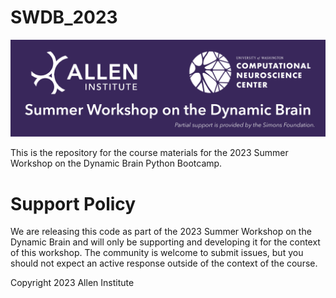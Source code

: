 # SWDB_2023
![SWDB_2023](/code/support_files/images/cropped-SummerWorkshop_Header.png)

This is the repository for the course materials for the 2023 Summer Workshop on the Dynamic Brain Python Bootcamp.

# Support Policy

We are releasing this code as part of the 2023 Summer Workshop on the Dynamic Brain and will only be supporting and developing it for the context of this workshop. The community is welcome to submit issues, but you should not expect an active response outside of the context of the course.

Copyright 2023 Allen Institute
